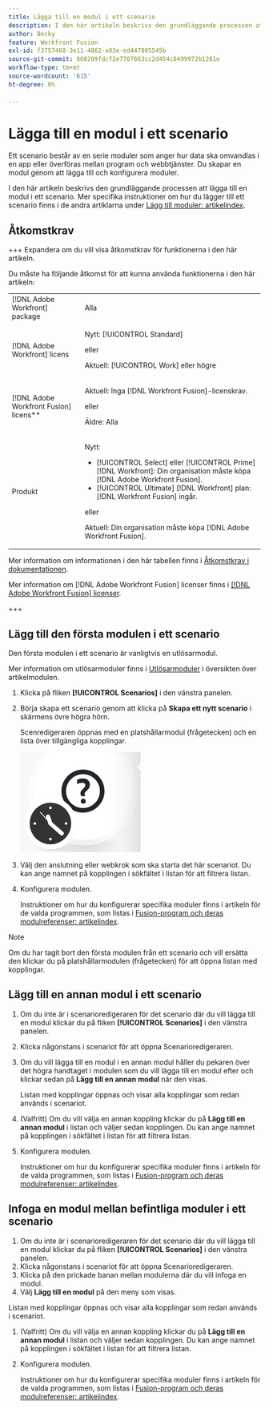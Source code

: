 ```yaml
---
title: Lägga till en modul i ett scenario
description: I den här artikeln beskrivs den grundläggande processen att lägga till en modul i ett scenario.
author: Becky
feature: Workfront Fusion
exl-id: f3757468-3e11-4862-a83e-ed447805545b
source-git-commit: 860209fdcf2e7707663cc2d454c0499972b1261e
workflow-type: tm+mt
source-wordcount: '615'
ht-degree: 0%

---
```


# Lägga till en modul i ett scenario

Ett scenario består av en serie moduler som anger hur data ska omvandlas i en app eller överföras mellan program och webbtjänster. Du skapar en modul genom att lägga till och konfigurera moduler.

I den här artikeln beskrivs den grundläggande processen att lägga till en modul i ett scenario. Mer specifika instruktioner om hur du lägger till ett scenario finns i de andra artiklarna under [Lägg till moduler: artikelindex](/help/workfront-fusion/create-scenarios/add-modules/add-modules-toc.md).

## Åtkomstkrav

+++ Expandera om du vill visa åtkomstkrav för funktionerna i den här artikeln.

Du måste ha följande åtkomst för att kunna använda funktionerna i den här artikeln:

<table style="table-layout:auto">
 <col> 
 <col> 
 <tbody> 
  <tr> 
   <td role="rowheader">[!DNL Adobe Workfront] package</td> 
   <td> <p>Alla</p> </td> 
  </tr> 
  <tr data-mc-conditions=""> 
   <td role="rowheader">[!DNL Adobe Workfront] licens</td> 
   <td> <p>Nytt: [!UICONTROL Standard]</p><p>eller</p><p>Aktuell: [!UICONTROL Work] eller högre</p> </td> 
  </tr> 
  <tr> 
   <td role="rowheader">[!DNL Adobe Workfront Fusion] licens**</td> 
   <td>
   <p>Aktuell: Inga [!DNL Workfront Fusion]-licenskrav.</p>
   <p>eller</p>
   <p>Äldre: Alla </p>
   </td> 
  </tr> 
  <tr> 
   <td role="rowheader">Produkt</td> 
   <td>
   <p>Nytt:</p> <ul><li>[!UICONTROL Select] eller [!UICONTROL Prime] [!DNL Workfront]: Din organisation måste köpa [!DNL Adobe Workfront Fusion].</li><li>[!UICONTROL Ultimate] [!DNL Workfront] plan: [!DNL Workfront Fusion] ingår.</li></ul>
   <p>eller</p>
   <p>Aktuell: Din organisation måste köpa [!DNL Adobe Workfront Fusion].</p>
   </td> 
  </tr>
 </tbody> 
</table>

Mer information om informationen i den här tabellen finns i [Åtkomstkrav i dokumentationen](/help/workfront-fusion/references/licenses-and-roles/access-level-requirements-in-documentation.md).

Mer information om [!DNL Adobe Workfront Fusion] licenser finns i [[!DNL Adobe Workfront Fusion] licenser](/help/workfront-fusion/set-up-and-manage-workfront-fusion/licensing-operations-overview/license-automation-vs-integration.md).

+++

## Lägg till den första modulen i ett scenario

Den första modulen i ett scenario är vanligtvis en utlösarmodul.

Mer information om utlösarmoduler finns i [Utlösarmoduler](/help/workfront-fusion/get-started-with-fusion/understand-fusion/module-overview.md#trigger-modules) i översikten över artikelmodulen.

1. Klicka på fliken **[!UICONTROL Scenarios]** i den vänstra panelen.
1. Börja skapa ett scenario genom att klicka på **Skapa ett nytt scenario** i skärmens övre högra hörn.

   Scenredigeraren öppnas med en platshållarmodul (frågetecken) och en lista över tillgängliga kopplingar.

   ![Platshållarmodul](assets/placeholder-module.png)

1. Välj den anslutning eller webkrok som ska starta det här scenariot. Du kan ange namnet på kopplingen i sökfältet i listan för att filtrera listan.
1. Konfigurera modulen.

   Instruktioner om hur du konfigurerar specifika moduler finns i artikeln för de valda programmen, som listas i [Fusion-program och deras modulreferenser: artikelindex](/help/workfront-fusion/references/apps-and-modules/apps-and-modules-toc.md).

>[!NOTE]
>
>Om du har tagit bort den första modulen från ett scenario och vill ersätta den klickar du på platshållarmodulen (frågetecken) för att öppna listan med kopplingar.

## Lägg till en annan modul i ett scenario

1. Om du inte är i scenarioredigeraren för det scenario där du vill lägga till en modul klickar du på fliken **[!UICONTROL Scenarios]** i den vänstra panelen.
1. Klicka någonstans i scenariot för att öppna Scenarioredigeraren.
1. Om du vill lägga till en modul i en annan modul håller du pekaren över det högra handtaget i modulen som du vill lägga till en modul efter och klickar sedan på **Lägg till en annan modul** när den visas.

   Listan med kopplingar öppnas och visar alla kopplingar som redan används i scenariot.

1. (Valfritt) Om du vill välja en annan koppling klickar du på **Lägg till en annan modul** i listan och väljer sedan kopplingen. Du kan ange namnet på kopplingen i sökfältet i listan för att filtrera listan.
1. Konfigurera modulen.

   Instruktioner om hur du konfigurerar specifika moduler finns i artikeln för de valda programmen, som listas i [Fusion-program och deras modulreferenser: artikelindex](/help/workfront-fusion/references/apps-and-modules/apps-and-modules-toc.md).

## Infoga en modul mellan befintliga moduler i ett scenario

1. Om du inte är i scenarioredigeraren för det scenario där du vill lägga till en modul klickar du på fliken **[!UICONTROL Scenarios]** i den vänstra panelen.
1. Klicka någonstans i scenariot för att öppna Scenarioredigeraren.
1. Klicka på den prickade banan mellan modulerna där du vill infoga en modul.
1. Välj **Lägg till en modul** på den meny som visas.

Listan med kopplingar öppnas och visar alla kopplingar som redan används i scenariot.

1. (Valfritt) Om du vill välja en annan koppling klickar du på **Lägg till en annan modul** i listan och väljer sedan kopplingen. Du kan ange namnet på kopplingen i sökfältet i listan för att filtrera listan.
1. Konfigurera modulen.

   Instruktioner om hur du konfigurerar specifika moduler finns i artikeln för de valda programmen, som listas i [Fusion-program och deras modulreferenser: artikelindex](/help/workfront-fusion/references/apps-and-modules/apps-and-modules-toc.md).

